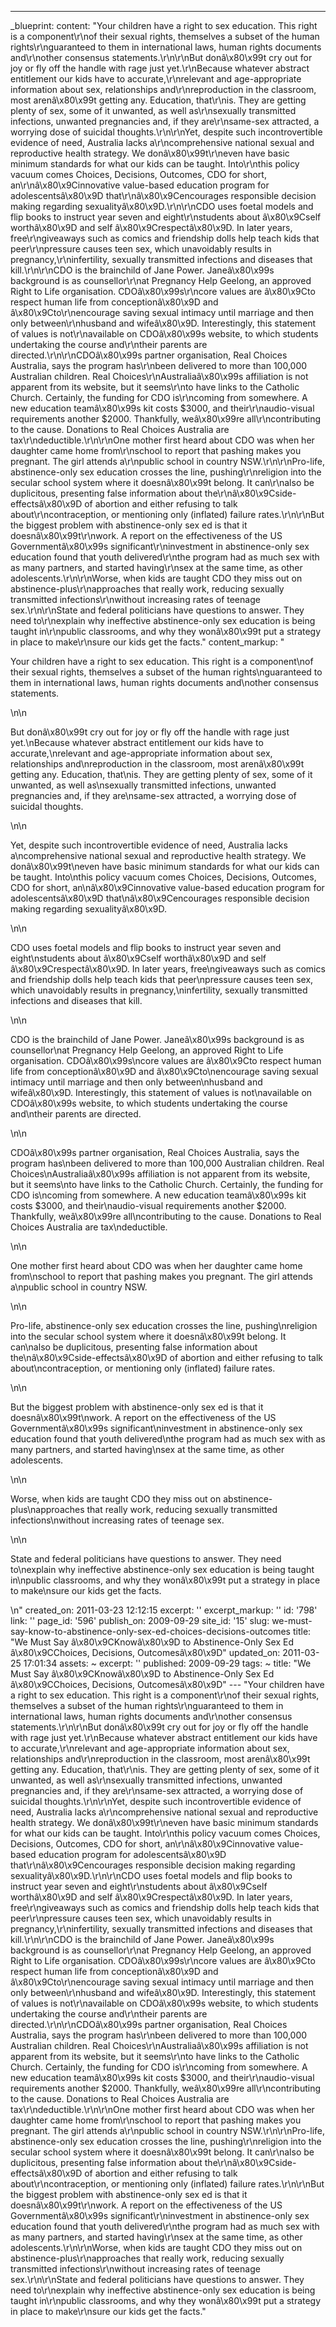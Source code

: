 ---
_blueprint:
  content: "Your children have a right to sex education. This right is a component\r\nof
    their sexual rights, themselves a subset of the human rights\r\nguaranteed to
    them in international laws, human rights documents and\r\nother consensus statements.\r\n\r\nBut
    donâ\x80\x99t cry out for joy or fly off the handle with rage just yet.\r\nBecause
    whatever abstract entitlement our kids have to accurate,\r\nrelevant and age-appropriate
    information about sex, relationships and\r\nreproduction in the classroom, most
    arenâ\x80\x99t getting any. Education, that\r\nis. They are getting plenty of
    sex, some of it unwanted, as well as\r\nsexually transmitted infections, unwanted
    pregnancies and, if they are\r\nsame-sex attracted, a worrying dose of suicidal
    thoughts.\r\n\r\nYet, despite such incontrovertible evidence of need, Australia
    lacks a\r\ncomprehensive national sexual and reproductive health strategy. We
    donâ\x80\x99t\r\neven have basic minimum standards for what our kids can be taught.
    Into\r\nthis policy vacuum comes Choices, Decisions, Outcomes, CDO for short,
    an\r\nâ\x80\x9Cinnovative value-based education program for adolescentsâ\x80\x9D
    that\r\nâ\x80\x9Cencourages responsible decision making regarding sexualityâ\x80\x9D.\r\n\r\nCDO
    uses foetal models and flip books to instruct year seven and eight\r\nstudents
    about â\x80\x9Cself worthâ\x80\x9D and self â\x80\x9Crespectâ\x80\x9D. In later
    years, free\r\ngiveaways such as comics and friendship dolls help teach kids that
    peer\r\npressure causes teen sex, which unavoidably results in pregnancy,\r\ninfertility,
    sexually transmitted infections and diseases that kill.\r\n\r\nCDO is the brainchild
    of Jane Power. Janeâ\x80\x99s background is as counsellor\r\nat Pregnancy Help
    Geelong, an approved Right to Life organisation. CDOâ\x80\x99s\r\ncore values
    are â\x80\x9Cto respect human life from conceptionâ\x80\x9D and â\x80\x9Cto\r\nencourage
    saving sexual intimacy until marriage and then only between\r\nhusband and wifeâ\x80\x9D.
    Interestingly, this statement of values is not\r\navailable on CDOâ\x80\x99s website,
    to which students undertaking the course and\r\ntheir parents are directed.\r\n\r\nCDOâ\x80\x99s
    partner organisation, Real Choices Australia, says the program has\r\nbeen delivered
    to more than 100,000 Australian children. Real Choices\r\nAustraliaâ\x80\x99s
    affiliation is not apparent from its website, but it seems\r\nto have links to
    the Catholic Church. Certainly, the funding for CDO is\r\ncoming from somewhere.
    A new education teamâ\x80\x99s kit costs $3000, and their\r\naudio-visual requirements
    another $2000. Thankfully, weâ\x80\x99re all\r\ncontributing to the cause. Donations
    to Real Choices Australia are tax\r\ndeductible.\r\n\r\nOne mother first heard
    about CDO was when her daughter came home from\r\nschool to report that pashing
    makes you pregnant. The girl attends a\r\npublic school in country NSW.\r\n\r\nPro-life,
    abstinence-only sex education crosses the line, pushing\r\nreligion into the secular
    school system where it doesnâ\x80\x99t belong. It can\r\nalso be duplicitous,
    presenting false information about the\r\nâ\x80\x9Cside-effectsâ\x80\x9D of abortion
    and either refusing to talk about\r\ncontraception, or mentioning only (inflated)
    failure rates.\r\n\r\nBut the biggest problem with abstinence-only sex ed is that
    it doesnâ\x80\x99t\r\nwork. A report on the effectiveness of the US Governmentâ\x80\x99s
    significant\r\ninvestment in abstinence-only sex education found that youth delivered\r\nthe
    program had as much sex with as many partners, and started having\r\nsex at the
    same time, as other adolescents.\r\n\r\nWorse, when kids are taught CDO they miss
    out on abstinence-plus\r\napproaches that really work, reducing sexually transmitted
    infections\r\nwithout increasing rates of teenage sex.\r\n\r\nState and federal
    politicians have questions to answer. They need to\r\nexplain why ineffective
    abstinence-only sex education is being taught in\r\npublic classrooms, and why
    they wonâ\x80\x99t put a strategy in place to make\r\nsure our kids get the facts."
  content_markup: "<p>Your children have a right to sex education. This right is a
    component\nof their sexual rights, themselves a subset of the human rights\nguaranteed
    to them in international laws, human rights documents and\nother consensus statements.</p>\n\n<p>But
    donâ\x80\x99t cry out for joy or fly off the handle with rage just yet.\nBecause
    whatever abstract entitlement our kids have to accurate,\nrelevant and age-appropriate
    information about sex, relationships and\nreproduction in the classroom, most
    arenâ\x80\x99t getting any. Education, that\nis. They are getting plenty of sex,
    some of it unwanted, as well as\nsexually transmitted infections, unwanted pregnancies
    and, if they are\nsame-sex attracted, a worrying dose of suicidal thoughts.</p>\n\n<p>Yet,
    despite such incontrovertible evidence of need, Australia lacks a\ncomprehensive
    national sexual and reproductive health strategy. We donâ\x80\x99t\neven have
    basic minimum standards for what our kids can be taught. Into\nthis policy vacuum
    comes Choices, Decisions, Outcomes, CDO for short, an\nâ\x80\x9Cinnovative value-based
    education program for adolescentsâ\x80\x9D that\nâ\x80\x9Cencourages responsible
    decision making regarding sexualityâ\x80\x9D.</p>\n\n<p>CDO uses foetal models
    and flip books to instruct year seven and eight\nstudents about â\x80\x9Cself
    worthâ\x80\x9D and self â\x80\x9Crespectâ\x80\x9D. In later years, free\ngiveaways
    such as comics and friendship dolls help teach kids that peer\npressure causes
    teen sex, which unavoidably results in pregnancy,\ninfertility, sexually transmitted
    infections and diseases that kill.</p>\n\n<p>CDO is the brainchild of Jane Power.
    Janeâ\x80\x99s background is as counsellor\nat Pregnancy Help Geelong, an approved
    Right to Life organisation. CDOâ\x80\x99s\ncore values are â\x80\x9Cto respect
    human life from conceptionâ\x80\x9D and â\x80\x9Cto\nencourage saving sexual intimacy
    until marriage and then only between\nhusband and wifeâ\x80\x9D. Interestingly,
    this statement of values is not\navailable on CDOâ\x80\x99s website, to which
    students undertaking the course and\ntheir parents are directed.</p>\n\n<p>CDOâ\x80\x99s
    partner organisation, Real Choices Australia, says the program has\nbeen delivered
    to more than 100,000 Australian children. Real Choices\nAustraliaâ\x80\x99s affiliation
    is not apparent from its website, but it seems\nto have links to the Catholic
    Church. Certainly, the funding for CDO is\ncoming from somewhere. A new education
    teamâ\x80\x99s kit costs $3000, and their\naudio-visual requirements another $2000.
    Thankfully, weâ\x80\x99re all\ncontributing to the cause. Donations to Real Choices
    Australia are tax\ndeductible.</p>\n\n<p>One mother first heard about CDO was
    when her daughter came home from\nschool to report that pashing makes you pregnant.
    The girl attends a\npublic school in country NSW.</p>\n\n<p>Pro-life, abstinence-only
    sex education crosses the line, pushing\nreligion into the secular school system
    where it doesnâ\x80\x99t belong. It can\nalso be duplicitous, presenting false
    information about the\nâ\x80\x9Cside-effectsâ\x80\x9D of abortion and either refusing
    to talk about\ncontraception, or mentioning only (inflated) failure rates.</p>\n\n<p>But
    the biggest problem with abstinence-only sex ed is that it doesnâ\x80\x99t\nwork.
    A report on the effectiveness of the US Governmentâ\x80\x99s significant\ninvestment
    in abstinence-only sex education found that youth delivered\nthe program had as
    much sex with as many partners, and started having\nsex at the same time, as other
    adolescents.</p>\n\n<p>Worse, when kids are taught CDO they miss out on abstinence-plus\napproaches
    that really work, reducing sexually transmitted infections\nwithout increasing
    rates of teenage sex.</p>\n\n<p>State and federal politicians have questions to
    answer. They need to\nexplain why ineffective abstinence-only sex education is
    being taught in\npublic classrooms, and why they wonâ\x80\x99t put a strategy
    in place to make\nsure our kids get the facts.</p>\n"
  created_on: 2011-03-23 12:12:15
  excerpt: ''
  excerpt_markup: ''
  id: '798'
  link: ''
  page_id: '596'
  publish_on: 2009-09-29
  site_id: '15'
  slug: we-must-say-know-to-abstinence-only-sex-ed-choices-decisions-outcomes
  title: "We Must Say â\x80\x9CKnowâ\x80\x9D to Abstinence-Only Sex Ed â\x80\x9CChoices,
    Decisions, Outcomesâ\x80\x9D"
  updated_on: 2011-03-25 17:01:34
assets: ~
excerpt: ''
published: 2009-09-29
tags: ~
title: "We Must Say â\x80\x9CKnowâ\x80\x9D to Abstinence-Only Sex Ed â\x80\x9CChoices,
  Decisions, Outcomesâ\x80\x9D"
--- "Your children have a right to sex education. This right is a component\r\nof
  their sexual rights, themselves a subset of the human rights\r\nguaranteed to them
  in international laws, human rights documents and\r\nother consensus statements.\r\n\r\nBut
  donâ\x80\x99t cry out for joy or fly off the handle with rage just yet.\r\nBecause
  whatever abstract entitlement our kids have to accurate,\r\nrelevant and age-appropriate
  information about sex, relationships and\r\nreproduction in the classroom, most
  arenâ\x80\x99t getting any. Education, that\r\nis. They are getting plenty of sex,
  some of it unwanted, as well as\r\nsexually transmitted infections, unwanted pregnancies
  and, if they are\r\nsame-sex attracted, a worrying dose of suicidal thoughts.\r\n\r\nYet,
  despite such incontrovertible evidence of need, Australia lacks a\r\ncomprehensive
  national sexual and reproductive health strategy. We donâ\x80\x99t\r\neven have
  basic minimum standards for what our kids can be taught. Into\r\nthis policy vacuum
  comes Choices, Decisions, Outcomes, CDO for short, an\r\nâ\x80\x9Cinnovative value-based
  education program for adolescentsâ\x80\x9D that\r\nâ\x80\x9Cencourages responsible
  decision making regarding sexualityâ\x80\x9D.\r\n\r\nCDO uses foetal models and
  flip books to instruct year seven and eight\r\nstudents about â\x80\x9Cself worthâ\x80\x9D
  and self â\x80\x9Crespectâ\x80\x9D. In later years, free\r\ngiveaways such as comics
  and friendship dolls help teach kids that peer\r\npressure causes teen sex, which
  unavoidably results in pregnancy,\r\ninfertility, sexually transmitted infections
  and diseases that kill.\r\n\r\nCDO is the brainchild of Jane Power. Janeâ\x80\x99s
  background is as counsellor\r\nat Pregnancy Help Geelong, an approved Right to Life
  organisation. CDOâ\x80\x99s\r\ncore values are â\x80\x9Cto respect human life from
  conceptionâ\x80\x9D and â\x80\x9Cto\r\nencourage saving sexual intimacy until marriage
  and then only between\r\nhusband and wifeâ\x80\x9D. Interestingly, this statement
  of values is not\r\navailable on CDOâ\x80\x99s website, to which students undertaking
  the course and\r\ntheir parents are directed.\r\n\r\nCDOâ\x80\x99s partner organisation,
  Real Choices Australia, says the program has\r\nbeen delivered to more than 100,000
  Australian children. Real Choices\r\nAustraliaâ\x80\x99s affiliation is not apparent
  from its website, but it seems\r\nto have links to the Catholic Church. Certainly,
  the funding for CDO is\r\ncoming from somewhere. A new education teamâ\x80\x99s
  kit costs $3000, and their\r\naudio-visual requirements another $2000. Thankfully,
  weâ\x80\x99re all\r\ncontributing to the cause. Donations to Real Choices Australia
  are tax\r\ndeductible.\r\n\r\nOne mother first heard about CDO was when her daughter
  came home from\r\nschool to report that pashing makes you pregnant. The girl attends
  a\r\npublic school in country NSW.\r\n\r\nPro-life, abstinence-only sex education
  crosses the line, pushing\r\nreligion into the secular school system where it doesnâ\x80\x99t
  belong. It can\r\nalso be duplicitous, presenting false information about the\r\nâ\x80\x9Cside-effectsâ\x80\x9D
  of abortion and either refusing to talk about\r\ncontraception, or mentioning only
  (inflated) failure rates.\r\n\r\nBut the biggest problem with abstinence-only sex
  ed is that it doesnâ\x80\x99t\r\nwork. A report on the effectiveness of the US Governmentâ\x80\x99s
  significant\r\ninvestment in abstinence-only sex education found that youth delivered\r\nthe
  program had as much sex with as many partners, and started having\r\nsex at the
  same time, as other adolescents.\r\n\r\nWorse, when kids are taught CDO they miss
  out on abstinence-plus\r\napproaches that really work, reducing sexually transmitted
  infections\r\nwithout increasing rates of teenage sex.\r\n\r\nState and federal
  politicians have questions to answer. They need to\r\nexplain why ineffective abstinence-only
  sex education is being taught in\r\npublic classrooms, and why they wonâ\x80\x99t
  put a strategy in place to make\r\nsure our kids get the facts."
